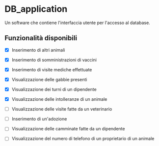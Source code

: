 # DB_application
Un software che contiene l'interfaccia utente per l'accesso al database.
## Funzionalità disponibili
- [x] Inserimento di altri animali
- [x] Inserimento di somministrazioni di vaccini
- [x] Inserimento di visite mediche effettuate
- [x] Visualizzazione delle gabbie presenti
- [x] Visualizzazione dei turni di un dipendente
- [x] Visualizzazione delle intolleranze di un animale
- [ ] Visualizzazione delle visite fatte da un veterinario
- [ ] Inserimento di un'adozione
- [ ] Visualizzazione delle camminate fatte da un dipendente
- [ ] Visualizzazione del numero di telefono di un proprietario di un animale

